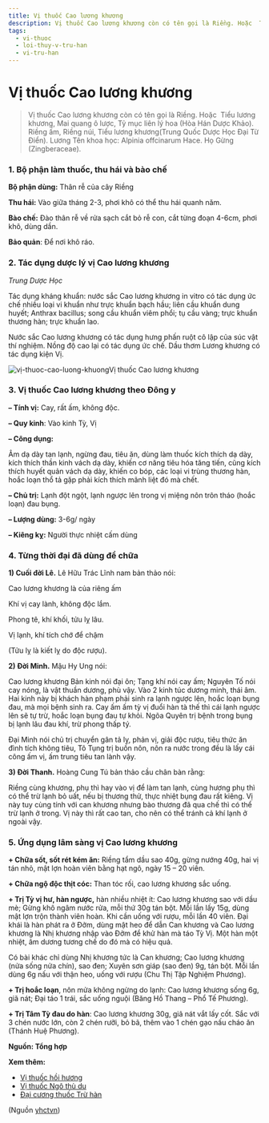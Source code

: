 ```yaml
---
title: Vị thuốc Cao lương khương
description: Vị thuốc Cao lương khương còn có tên gọi là Riềng. Hoặc  Tiểu lương khương, Mai quang ô lược, Tỷ mục liên lý hoa (Hòa Hán Dược Khảo). Riềng ấm, Riềng núi, Tiểu lương khương(Trung Quốc Dược Học Đại Từ Điển). Lương Tên khoa học- Alpinia offcinarum Hace. Họ Gừng (Zingberaceae). 
tags:
  - vi-thuoc
  - loi-thuy-v-tru-han
  - vi-tru-han
---
```


# Vị thuốc Cao lương khương 

> Vị thuốc Cao lương khương còn có tên gọi là Riềng. Hoặc  Tiểu lương khương, Mai quang ô lược, Tỷ mục liên lý hoa (Hòa Hán Dược Khảo). Riềng ấm, Riềng núi, Tiểu lương khương(Trung Quốc Dược Học Đại Từ Điển). Lương Tên khoa học: Alpinia offcinarum Hace. Họ Gừng (Zingberaceae). 

### 1. Bộ phận làm thuốc, thu hái và bào chế

**Bộ phận dùng:** Thân rễ của cây Riềng

**Thu hái:** Vào giữa tháng 2-3, phơi khô có thể thu hái quanh năm. 

**Bào chế:** Đào thân rễ về rửa sạch cắt bỏ rễ con, cắt từng đoạn 4-6cm, phơi khô, dùng dần.

**Bảo quản**: Để nơi khô ráo. 

### 2. Tác dụng dược lý vị Cao lương khương

*Trung Dược Học*

Tác dụng kháng khuẩn: nước sắc Cao lương khương in vitro có tác dụng ức chế nhiều loại vi khuẩn như trực khuẩn bạch hầu; liên cầu khuẩn dung huyết; Anthrax bacillus; song cầu khuẩn viêm phổi; tụ cầu vàng; trực khuẩn thương hàn; trực khuẩn lao. 

Nước sắc Cao lương khương có tác dụng hưng phấn ruột cô lập của súc vật thí nghiệm. Nồng độ cao lại có tác dụng ức chế. Dầu thơm Lương khương có tác dụng kiện Vị.

![vị-thuoc-cao-luong-khuong](/imgs/yhctvn/vi-thuoc-cao-luong-khuong-1.jpg)Vị thuốc Cao lương khương

### 3. Vị thuốc Cao lương khương theo Đông y

**– Tính vị:** Cay, rất ấm, không độc. 

**– Quy kinh**: Vào kinh Tỳ, Vị

**– Công dụng:**

Âm dạ dày tan lạnh, ngừng đau, tiêu ăn, dùng làm thuốc kích thích dạ dày, kích thích thần kinh vách dạ dày, khiến cơ năng tiêu hóa tăng tiến, cũng kích thích huyết quản vách dạ dày, khiến co bóp, các loại vi trùng thương hàn, hoắc loạn thổ tả gặp phải kích thích mãnh liệt đó mà chết.

**– Chủ trị:** Lạnh đột ngột, lạnh ngược lên trong vị miệng nôn trôn tháo (hoắc loạn) đau bụng.

**– Lượng dùng:** 3-6g/ ngày

**– Kiêng kỵ:** Người thực nhiệt cấm dùng

### 4. Từng thời đại đã dùng để chữa

**1) Cuối đời Lê.** Lê Hữu Trác Lĩnh nam bản thảo nói:

Cao lương khương là của riêng ấm 

Khí vị cay lành, không độc lắm. 

Phong tê, khí khối, tửu lỵ lâu. 

Vị lạnh, khí tích chớ để chậm 

(Tửu lỵ là kiết lỵ do độc rượu). 

**2) Đời Minh.** Mậu Hy Ung nói:

Cao lương khương Bản kinh nói đại ôn; Tạng khí nói cay ấm; Nguyên Tố nói cay nóng, là vật thuần dương, phù vậy. Vào 2 kinh túc dương minh, thái âm. Hai kinh này bị khách hàn phạm phải sinh ra lạnh ngược lên, hoắc loạn bụng đau, mà mọi bệnh sinh ra. Cay ấm ấm tỳ vị đuổi hàn tà thế thì cái lạnh ngược lên sẽ tự trừ, hoắc loạn bụng đau tự khỏi. Ngõa Quyên trị bệnh trong bụng bị lạnh lâu đau khí, trừ phong thấp tý.

Đại Minh nói chủ trị chuyển gân tả lỵ, phản vị, giải độc rượu, tiêu thức ăn đình tích không tiêu, Tô Tụng trị buồn nôn, nôn ra nước trong đều là lấy cái công ấm vị, ấm trung tiêu tan lành vậy.  

**3) Đời Thanh.** Hoàng Cung Tú bản thảo cầu chân bàn rằng:

Riềng cùng khương, phụ thì hay vào vị để làm tan lạnh, cùng hương phụ thì có thể trừ lạnh bỏ uất, nếu bị thương thử, thực nhiệt bụng đau rất kiêng. Vị này tuy cùng tính với can khương nhưng bào thương đã qua chế thì có thể trừ lạnh ở trong. Vị này thì rất cao tan, cho nên có thể tránh cả khí lạnh ở ngoài vậy.

### 5. Ứng dụng lâm sàng vị Cao lương khương

**+ Chữa sốt, sốt rét kém ăn:** Riềng tẩm dầu sao 40g, gừng nướng 40g, hai vị tán nhỏ, mật lợn hoàn viên bằng hạt ngô, ngày 15 – 20 viên.

**+ Chữa ngộ độc thịt cóc:** Than tóc rối, cao lương khương sắc uống.

**+ Trị Tỳ vị hư, hàn ngược,** hàn nhiều nhiệt ít: Cao lương khương sao với dầu mè; Gừng khô ngâm nước rửa, mỗi thứ 30g tán bột. Mỗi lần lấy 15g, dùng mật lợn trộn thành viên hoàn. Khi cần uống với rượu, mỗi lần 40 viên. Đại khái là hàn phát ra ở Đởm, dùng mật heo để dẫn Can khương và Cao lương khương là Nhị khương nhập vào Đởm để khử hàn mà táo Tỳ Vị. Một hàn một nhiệt, âm dương tương chế do đó mà có hiệu quả. 

Có bài khác chỉ dùng Nhị khương tức là Can khương; Cao lương khương (nửa sống nửa chín), sao đen; Xuyên sơn giáp (sao đen) 9g, tán bột. Mỗi lần dùng 6g nấu với thận heo, uống với rượu (Chu Thị Tập Nghiệm Phương).

**+ Trị hoắc loạn**, nôn mửa không ngừng do lạnh: Cao lương khương sống 6g, giã nát; Đại táo 1 trái, sắc uống nguội (Băng Hồ Thang – Phổ Tế Phương). 

**+ Trị Tâm Tỳ đau do hàn**: Cao lương khương 30g, giã nát vắt lấy cốt. Sắc với 3 chén nước lớn, còn 2 chén rưỡi, bỏ bã, thêm vào 1 chén gạo nấu cháo ăn (Thánh Huệ Phương).

**Nguồn: Tổng hợp**

**Xem thêm:**

* [Vị thuốc hồi hương](/yhctvn/vi-thuoc-hoi-huong/)
* [Vị thuốc Ngô thù du](/yhctvn/vi-thuoc-ngo-thu-du/)
* [Đại cương thuốc Trừ hàn](/yhctvn/dai-cuong-thuoc-tru-han/)

(Nguồn <a href="https://yhctvn.com/vi-thuoc-cao-luong-khuong/" target="_blank">yhctvn</a>)
